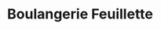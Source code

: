 ---
title: "Boulangerie Feuillette"
url: /beauvais/boulangerie-feuillette-rue-jean-baptiste-godin-pae-du-haut-ville/
shop: boulangerie
---